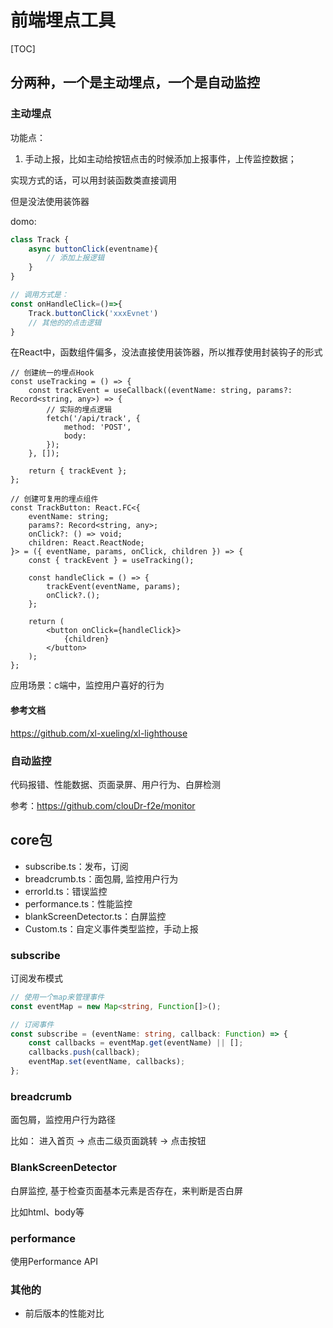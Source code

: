 # 前端埋点工具

[TOC]

## 分两种，一个是主动埋点，一个是自动监控

### 主动埋点

功能点：

1. 手动上报，比如主动给按钮点击的时候添加上报事件，上传监控数据；

实现方式的话，可以用封装函数类直接调用

但是没法使用装饰器

domo:
```js
class Track {
    async buttonClick(eventname){
        // 添加上报逻辑
    }
}

// 调用方式是：
const onHandleClick=()=>{
    Track.buttonClick('xxxEvnet')
    // 其他的的点击逻辑
}
```
在React中，函数组件偏多，没法直接使用装饰器，所以推荐使用封装钩子的形式

```tsx
// 创建统一的埋点Hook
const useTracking = () => {
    const trackEvent = useCallback((eventName: string, params?: Record<string, any>) => {
        // 实际的埋点逻辑
        fetch('/api/track', {
            method: 'POST',
            body:
        });
    }, []);

    return { trackEvent };
};

// 创建可复用的埋点组件
const TrackButton: React.FC<{
    eventName: string;
    params?: Record<string, any>;
    onClick?: () => void;
    children: React.ReactNode;
}> = ({ eventName, params, onClick, children }) => {
    const { trackEvent } = useTracking();

    const handleClick = () => {
        trackEvent(eventName, params);
        onClick?.();
    };

    return (
        <button onClick={handleClick}>
            {children}
        </button>
    );
};
```

应用场景：c端中，监控用户喜好的行为

#### 参考文档

https://github.com/xl-xueling/xl-lighthouse


### 自动监控

代码报错、性能数据、页面录屏、用户行为、白屏检测

参考：https://github.com/clouDr-f2e/monitor




## core包 

- subscribe.ts：发布，订阅
- breadcrumb.ts：面包屑, 监控用户行为
- errorId.ts：错误监控
- performance.ts：性能监控
- blankScreenDetector.ts：白屏监控
- Custom.ts：自定义事件类型监控，手动上报

### subscribe

订阅发布模式
```ts
// 使用一个map来管理事件
const eventMap = new Map<string, Function[]>();

// 订阅事件
const subscribe = (eventName: string, callback: Function) => {
    const callbacks = eventMap.get(eventName) || [];
    callbacks.push(callback);
    eventMap.set(eventName, callbacks);
};
```

### breadcrumb
面包屑，监控用户行为路径

比如： 进入首页 -> 点击二级页面跳转 -> 点击按钮


### BlankScreenDetector

白屏监控, 基于检查页面基本元素是否存在，来判断是否白屏

比如html、body等

### performance

使用Performance API




### 其他的

- 前后版本的性能对比